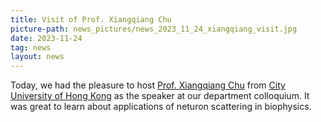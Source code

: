 ```yaml
---
title: Visit of Prof. Xiangqiang Chu
picture-path: news_pictures/news_2023_11_24_xiangqiang_visit.jpg
date: 2023-11-24
tag: news
layout: news
---
```


Today, we had the pleasure to host <a href="https://chuxq01.wixsite.com/chugroup">Prof. Xiangqiang Chu</a> from <a href="https://www.cityu.edu.hk/">City University of Hong Kong</a> as the speaker at our department colloquium. It was great to learn about applications of neturon scattering in biophysics.